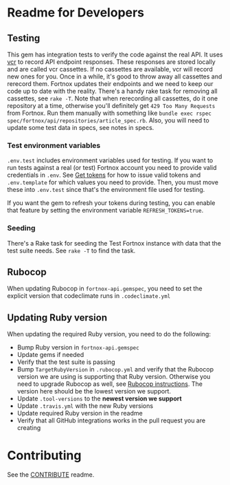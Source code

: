 # Readme for Developers

## Testing

This gem has integration tests to verify the code against the real API. It uses
[vcr](https://github.com/vcr/vcr) to record API endpoint responses. These
responses are stored locally and are called vcr cassettes. If no cassettes are
available, vcr will record new ones for you. Once in a while, it's good to throw
away all cassettes and rerecord them. Fortnox updates their endpoints and we
need to keep our code up to date with the reality. There's a handy rake task for
removing all cassettes, see `rake -T`. Note that when rerecording all cassettes,
do it one repository at a time, otherwise you'll definitely get
`429 Too Many Requests` from Fortnox. Run them manually with something like
`bundle exec rspec spec/fortnox/api/repositories/article_spec.rb`. Also, you
will need to update some test data in specs, see notes in specs.

### Test environment variables

`.env.test` includes environment variables used for testing. If you want to run
tests against a real (or test) Fortnox account you need to provide valid
credentials in `.env`. See [Get tokens](get-tokens) for how to issue valid
tokens and `.env.template` for which values you need to provide. Then, you must
move these into `.env.test` since that's the environment file used for testing.

If you want the gem to refresh your tokens during testing, you can enable that
feature by setting the environment variable `REFRESH_TOKENS=true`.

### Seeding

There's a Rake task for seeding the Test Fortnox instance with data that the
test suite needs. See `rake -T` to find the task.

## Rubocop

When updating Rubocop in `fortnox-api.gemspec`, you need to set the explicit
version that codeclimate runs in `.codeclimate.yml`

## Updating Ruby version

When updating the required Ruby version, you need to do the following:

- Bump Ruby version in `fortnox-api.gemspec`
- Update gems if needed
- Verify that the test suite is passing
- Bump `TargetRubyVersion` in `.rubocop.yml` and verify that the Rubocop version
  we are using is supporting that Ruby version. Otherwise you need to upgrade
  Rubocop as well, see [Rubocop instructions](#rubocop). The version here should
  be the lowest version we support.
- Update `.tool-versions` to the **newest version we support**
- Update `.travis.yml` with the new Ruby versions
- Update required Ruby version in the readme
- Verify that all GitHub integrations works in the pull request you are creating

# Contributing

See the [CONTRIBUTE](CONTRIBUTE.md) readme.
